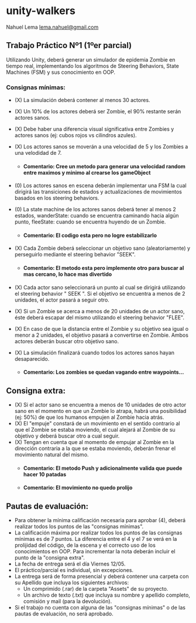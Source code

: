 # unity-walkers

Nahuel Lema
lema.nahuel@gmail.com

## Trabajo Práctico Nº1 (1ºer parcial)

Utilizando Unity, deberá generar un simulador de epidemia Zombie en tiempo real, implementando los algoritmos de Steering Behaviors, State Machines (FSM) y sus conocimiento en OOP.

### Consignas mínimas:
- (X) La simulación deberá contener al menos 30 actores.
- (X) Un 10% de los actores deberá ser Zombie, el 90% restante serán actores sanos.
- (X) Debe haber una diferencia visual significativa entre Zombies y actores sanos (ej: cubos rojos vs cilindros azules).
- (X) Los actores sanos se moverán a una velocidad de 5 y los Zombies a una velodidad de 7.
	- #### Comentario: Cree un metodo para generar una velocidad random entre maximos y minimo al crearse los gameObject
- (0) Los actores sanos en escena deberán implementar una FSM la cual dirigirá las transiciones de estados y actualizaciones de movimientos basados en los steering behaviors. 
- (0) La state machine de los actores sanos deberá tener al menos 2 estados, wanderState: cuando se encuentra caminando hacia algún punto, fleeState: cuando se encuentra huyendo de un Zombie.
	
	- #### Comentario: El codigo esta pero no logre estabilizarlo

- (X) Cada Zombie deberá seleccionar un objetivo sano (aleatoriamente) y perseguirlo mediante el steering behavior "SEEK".

	- #### Comentario: El metodo esta pero implemente otro para buscar al mas cercano, lo hace mas divertido

- (X) Cada actor sano seleccionará un punto al cual se dirigirá utilizando el steering behavior " SEEK ". Si el objetivo se encuentra a menos de 2 unidades, el actor pasará a seguir otro.
- (X) Si un Zombie se acerca a menos de 20 unidades de un actor sano, éste deberá escapar del mismo utilizando el steering behavior "FLEE".
- (X) En caso de que la distancia entre el Zombie y su objetivo sea igual o menor a 2 unidades, el objetivo pasará a convertirse en Zombie. Ambos actores deberán buscar otro objetivo sano.
- (X) La simulación finalizará cuando todos los actores sanos hayan desaparecido.
	- #### Comentario: Los zombies se quedan vagando entre waypoints...

## Consigna extra:
- (X) Si el actor sano se encuentra a menos de 10 unidades de otro actor sano en el momento en que un Zombie lo atrapa, habrá una posibilidad (ej: 50%) de que los humanos empujen al Zombie hacia atrás. 
- (X) El "empuje" constará de un movimiento en el sentido contrario al que el Zombie se estaba moviendo, el cual alejará al Zombie de su objetivo y deberá buscar otro a cual seguir.
- (X) Tengan en cuenta que al momento de empujar al Zombie en la dirección contraria a la que se estaba moviendo, deberán frenar el movimiento natural del mismo.
	- #### Comentario: El metodo Push y adicionalmente valida que puede hacer 10 patadas
	- #### Comentario: El movimiento no quedo prolijo

## Pautas de evaluación:
- Para obtener la mínima calificación necesaria para aprobar (4), deberá realizar todos los puntos de las "consignas mínimas".
- La calificación máxima por realizar todos los puntos de las consignas mínimas es de 7 puntos. La diferencia entre el 4 y el 7 se verá en la prolijidad del código, de la escena y el correcto uso de los conocimientos en OOP.
Para incrementar la nota deberán incluir el punto de la "consigna extra".
- La fecha de entrega será el día Viernes 12/05.
- El práctico/parcial es individual, sin excepciones.
- La entrega será de forma presencial y deberá contener una carpeta con su Apellido que incluya los siguientes archivos:
	- Un comprimido (.rar) de la carpeta "Assets" de su proyecto.
	- Un archivo de texto (.txt) que incluya su nombre y apellido completo, 	comisión y mail (para la devolución).
- Si el trabajo no cuenta con alguna de las "consignas mínimas" o de las pautas de evaluación, no será aprobado.